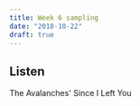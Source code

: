 ```yaml
---
title: Week 6 sampling
date: "2018-10-22"
draft: true
---
```


## Listen

The Avalanches' Since I Left You
